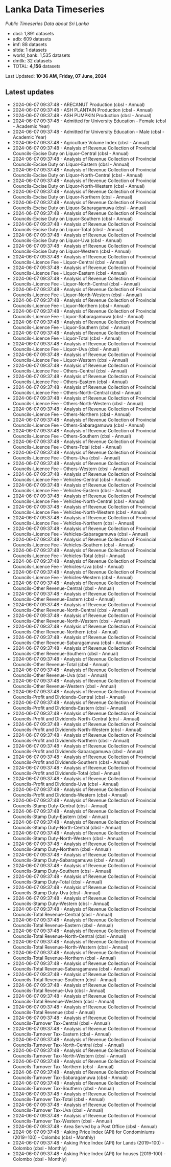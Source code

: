# Lanka Data Timeseries
*Public Timeseries Data about Sri Lanka*

* cbsl: 1,891 datasets
* adb: 609 datasets
* imf: 88 datasets
* sltda: 1 datasets
* world_bank: 1,535 datasets
* dmtlk: 32 datasets
* TOTAL: **4,156** datasets

Last Updated: **10:36 AM, Friday, 07 June, 2024**

## Latest updates

* 2024-06-07 09:37:48 - ARECANUT Production (cbsl - Annual)
* 2024-06-07 09:37:48 - ASH PLANTAIN Production (cbsl - Annual)
* 2024-06-07 09:37:48 - ASH PUMPKIN Production (cbsl - Annual)
* 2024-06-07 09:37:48 - Admitted for University Education - Female (cbsl - Academic Year)
* 2024-06-07 09:37:48 - Admitted for University Education - Male (cbsl - Academic Year)
* 2024-06-07 09:37:48 - Agriculture Volume Index (cbsl - Annual)
* 2024-06-07 09:37:48 - Analysis of Revenue Collection of Provincial Councils-Excise Duty on Liquor-Central (cbsl - Annual)
* 2024-06-07 09:37:48 - Analysis of Revenue Collection of Provincial Councils-Excise Duty on Liquor-Eastern (cbsl - Annual)
* 2024-06-07 09:37:48 - Analysis of Revenue Collection of Provincial Councils-Excise Duty on Liquor-North-Central (cbsl - Annual)
* 2024-06-07 09:37:48 - Analysis of Revenue Collection of Provincial Councils-Excise Duty on Liquor-North-Western (cbsl - Annual)
* 2024-06-07 09:37:48 - Analysis of Revenue Collection of Provincial Councils-Excise Duty on Liquor-Northern (cbsl - Annual)
* 2024-06-07 09:37:48 - Analysis of Revenue Collection of Provincial Councils-Excise Duty on Liquor-Sabaragamuwa (cbsl - Annual)
* 2024-06-07 09:37:48 - Analysis of Revenue Collection of Provincial Councils-Excise Duty on Liquor-Southern (cbsl - Annual)
* 2024-06-07 09:37:48 - Analysis of Revenue Collection of Provincial Councils-Excise Duty on Liquor-Total (cbsl - Annual)
* 2024-06-07 09:37:48 - Analysis of Revenue Collection of Provincial Councils-Excise Duty on Liquor-Uva (cbsl - Annual)
* 2024-06-07 09:37:48 - Analysis of Revenue Collection of Provincial Councils-Excise Duty on Liquor-Western (cbsl - Annual)
* 2024-06-07 09:37:48 - Analysis of Revenue Collection of Provincial Councils-Licence Fee - Liquor-Central (cbsl - Annual)
* 2024-06-07 09:37:48 - Analysis of Revenue Collection of Provincial Councils-Licence Fee - Liquor-Eastern (cbsl - Annual)
* 2024-06-07 09:37:48 - Analysis of Revenue Collection of Provincial Councils-Licence Fee - Liquor-North-Central (cbsl - Annual)
* 2024-06-07 09:37:48 - Analysis of Revenue Collection of Provincial Councils-Licence Fee - Liquor-North-Western (cbsl - Annual)
* 2024-06-07 09:37:48 - Analysis of Revenue Collection of Provincial Councils-Licence Fee - Liquor-Northern (cbsl - Annual)
* 2024-06-07 09:37:48 - Analysis of Revenue Collection of Provincial Councils-Licence Fee - Liquor-Sabaragamuwa (cbsl - Annual)
* 2024-06-07 09:37:48 - Analysis of Revenue Collection of Provincial Councils-Licence Fee - Liquor-Southern (cbsl - Annual)
* 2024-06-07 09:37:48 - Analysis of Revenue Collection of Provincial Councils-Licence Fee - Liquor-Total (cbsl - Annual)
* 2024-06-07 09:37:48 - Analysis of Revenue Collection of Provincial Councils-Licence Fee - Liquor-Uva (cbsl - Annual)
* 2024-06-07 09:37:48 - Analysis of Revenue Collection of Provincial Councils-Licence Fee - Liquor-Western (cbsl - Annual)
* 2024-06-07 09:37:48 - Analysis of Revenue Collection of Provincial Councils-Licence Fee - Others-Central (cbsl - Annual)
* 2024-06-07 09:37:48 - Analysis of Revenue Collection of Provincial Councils-Licence Fee - Others-Eastern (cbsl - Annual)
* 2024-06-07 09:37:48 - Analysis of Revenue Collection of Provincial Councils-Licence Fee - Others-North-Central (cbsl - Annual)
* 2024-06-07 09:37:48 - Analysis of Revenue Collection of Provincial Councils-Licence Fee - Others-North-Western (cbsl - Annual)
* 2024-06-07 09:37:48 - Analysis of Revenue Collection of Provincial Councils-Licence Fee - Others-Northern (cbsl - Annual)
* 2024-06-07 09:37:48 - Analysis of Revenue Collection of Provincial Councils-Licence Fee - Others-Sabaragamuwa (cbsl - Annual)
* 2024-06-07 09:37:48 - Analysis of Revenue Collection of Provincial Councils-Licence Fee - Others-Southern (cbsl - Annual)
* 2024-06-07 09:37:48 - Analysis of Revenue Collection of Provincial Councils-Licence Fee - Others-Total (cbsl - Annual)
* 2024-06-07 09:37:48 - Analysis of Revenue Collection of Provincial Councils-Licence Fee - Others-Uva (cbsl - Annual)
* 2024-06-07 09:37:48 - Analysis of Revenue Collection of Provincial Councils-Licence Fee - Others-Western (cbsl - Annual)
* 2024-06-07 09:37:48 - Analysis of Revenue Collection of Provincial Councils-Licence Fee - Vehicles-Central (cbsl - Annual)
* 2024-06-07 09:37:48 - Analysis of Revenue Collection of Provincial Councils-Licence Fee - Vehicles-Eastern (cbsl - Annual)
* 2024-06-07 09:37:48 - Analysis of Revenue Collection of Provincial Councils-Licence Fee - Vehicles-North-Central (cbsl - Annual)
* 2024-06-07 09:37:48 - Analysis of Revenue Collection of Provincial Councils-Licence Fee - Vehicles-North-Western (cbsl - Annual)
* 2024-06-07 09:37:48 - Analysis of Revenue Collection of Provincial Councils-Licence Fee - Vehicles-Northern (cbsl - Annual)
* 2024-06-07 09:37:48 - Analysis of Revenue Collection of Provincial Councils-Licence Fee - Vehicles-Sabaragamuwa (cbsl - Annual)
* 2024-06-07 09:37:48 - Analysis of Revenue Collection of Provincial Councils-Licence Fee - Vehicles-Southern (cbsl - Annual)
* 2024-06-07 09:37:48 - Analysis of Revenue Collection of Provincial Councils-Licence Fee - Vehicles-Total (cbsl - Annual)
* 2024-06-07 09:37:48 - Analysis of Revenue Collection of Provincial Councils-Licence Fee - Vehicles-Uva (cbsl - Annual)
* 2024-06-07 09:37:48 - Analysis of Revenue Collection of Provincial Councils-Licence Fee - Vehicles-Western (cbsl - Annual)
* 2024-06-07 09:37:48 - Analysis of Revenue Collection of Provincial Councils-Other Revenue-Central (cbsl - Annual)
* 2024-06-07 09:37:48 - Analysis of Revenue Collection of Provincial Councils-Other Revenue-Eastern (cbsl - Annual)
* 2024-06-07 09:37:48 - Analysis of Revenue Collection of Provincial Councils-Other Revenue-North-Central (cbsl - Annual)
* 2024-06-07 09:37:48 - Analysis of Revenue Collection of Provincial Councils-Other Revenue-North-Western (cbsl - Annual)
* 2024-06-07 09:37:48 - Analysis of Revenue Collection of Provincial Councils-Other Revenue-Northern (cbsl - Annual)
* 2024-06-07 09:37:48 - Analysis of Revenue Collection of Provincial Councils-Other Revenue-Sabaragamuwa (cbsl - Annual)
* 2024-06-07 09:37:48 - Analysis of Revenue Collection of Provincial Councils-Other Revenue-Southern (cbsl - Annual)
* 2024-06-07 09:37:48 - Analysis of Revenue Collection of Provincial Councils-Other Revenue-Total (cbsl - Annual)
* 2024-06-07 09:37:48 - Analysis of Revenue Collection of Provincial Councils-Other Revenue-Uva (cbsl - Annual)
* 2024-06-07 09:37:48 - Analysis of Revenue Collection of Provincial Councils-Other Revenue-Western (cbsl - Annual)
* 2024-06-07 09:37:48 - Analysis of Revenue Collection of Provincial Councils-Profit and Dividends-Central (cbsl - Annual)
* 2024-06-07 09:37:48 - Analysis of Revenue Collection of Provincial Councils-Profit and Dividends-Eastern (cbsl - Annual)
* 2024-06-07 09:37:48 - Analysis of Revenue Collection of Provincial Councils-Profit and Dividends-North-Central (cbsl - Annual)
* 2024-06-07 09:37:48 - Analysis of Revenue Collection of Provincial Councils-Profit and Dividends-North-Western (cbsl - Annual)
* 2024-06-07 09:37:48 - Analysis of Revenue Collection of Provincial Councils-Profit and Dividends-Northern (cbsl - Annual)
* 2024-06-07 09:37:48 - Analysis of Revenue Collection of Provincial Councils-Profit and Dividends-Sabaragamuwa (cbsl - Annual)
* 2024-06-07 09:37:48 - Analysis of Revenue Collection of Provincial Councils-Profit and Dividends-Southern (cbsl - Annual)
* 2024-06-07 09:37:48 - Analysis of Revenue Collection of Provincial Councils-Profit and Dividends-Total (cbsl - Annual)
* 2024-06-07 09:37:48 - Analysis of Revenue Collection of Provincial Councils-Profit and Dividends-Uva (cbsl - Annual)
* 2024-06-07 09:37:48 - Analysis of Revenue Collection of Provincial Councils-Profit and Dividends-Western (cbsl - Annual)
* 2024-06-07 09:37:48 - Analysis of Revenue Collection of Provincial Councils-Stamp Duty-Central (cbsl - Annual)
* 2024-06-07 09:37:48 - Analysis of Revenue Collection of Provincial Councils-Stamp Duty-Eastern (cbsl - Annual)
* 2024-06-07 09:37:48 - Analysis of Revenue Collection of Provincial Councils-Stamp Duty-North-Central (cbsl - Annual)
* 2024-06-07 09:37:48 - Analysis of Revenue Collection of Provincial Councils-Stamp Duty-North-Western (cbsl - Annual)
* 2024-06-07 09:37:48 - Analysis of Revenue Collection of Provincial Councils-Stamp Duty-Northern (cbsl - Annual)
* 2024-06-07 09:37:48 - Analysis of Revenue Collection of Provincial Councils-Stamp Duty-Sabaragamuwa (cbsl - Annual)
* 2024-06-07 09:37:48 - Analysis of Revenue Collection of Provincial Councils-Stamp Duty-Southern (cbsl - Annual)
* 2024-06-07 09:37:48 - Analysis of Revenue Collection of Provincial Councils-Stamp Duty-Total (cbsl - Annual)
* 2024-06-07 09:37:48 - Analysis of Revenue Collection of Provincial Councils-Stamp Duty-Uva (cbsl - Annual)
* 2024-06-07 09:37:48 - Analysis of Revenue Collection of Provincial Councils-Stamp Duty-Western (cbsl - Annual)
* 2024-06-07 09:37:48 - Analysis of Revenue Collection of Provincial Councils-Total Revenue-Central (cbsl - Annual)
* 2024-06-07 09:37:48 - Analysis of Revenue Collection of Provincial Councils-Total Revenue-Eastern (cbsl - Annual)
* 2024-06-07 09:37:48 - Analysis of Revenue Collection of Provincial Councils-Total Revenue-North-Central (cbsl - Annual)
* 2024-06-07 09:37:48 - Analysis of Revenue Collection of Provincial Councils-Total Revenue-North-Western (cbsl - Annual)
* 2024-06-07 09:37:48 - Analysis of Revenue Collection of Provincial Councils-Total Revenue-Northern (cbsl - Annual)
* 2024-06-07 09:37:48 - Analysis of Revenue Collection of Provincial Councils-Total Revenue-Sabaragamuwa (cbsl - Annual)
* 2024-06-07 09:37:48 - Analysis of Revenue Collection of Provincial Councils-Total Revenue-Southern (cbsl - Annual)
* 2024-06-07 09:37:48 - Analysis of Revenue Collection of Provincial Councils-Total Revenue-Uva (cbsl - Annual)
* 2024-06-07 09:37:48 - Analysis of Revenue Collection of Provincial Councils-Total Revenue-Western (cbsl - Annual)
* 2024-06-07 09:37:48 - Analysis of Revenue Collection of Provincial Councils-Total Revenue (cbsl - Annual)
* 2024-06-07 09:37:48 - Analysis of Revenue Collection of Provincial Councils-Turnover Tax-Central (cbsl - Annual)
* 2024-06-07 09:37:48 - Analysis of Revenue Collection of Provincial Councils-Turnover Tax-Eastern (cbsl - Annual)
* 2024-06-07 09:37:48 - Analysis of Revenue Collection of Provincial Councils-Turnover Tax-North-Central (cbsl - Annual)
* 2024-06-07 09:37:48 - Analysis of Revenue Collection of Provincial Councils-Turnover Tax-North-Western (cbsl - Annual)
* 2024-06-07 09:37:48 - Analysis of Revenue Collection of Provincial Councils-Turnover Tax-Northern (cbsl - Annual)
* 2024-06-07 09:37:48 - Analysis of Revenue Collection of Provincial Councils-Turnover Tax-Sabaragamuwa (cbsl - Annual)
* 2024-06-07 09:37:48 - Analysis of Revenue Collection of Provincial Councils-Turnover Tax-Southern (cbsl - Annual)
* 2024-06-07 09:37:48 - Analysis of Revenue Collection of Provincial Councils-Turnover Tax-Total (cbsl - Annual)
* 2024-06-07 09:37:48 - Analysis of Revenue Collection of Provincial Councils-Turnover Tax-Uva (cbsl - Annual)
* 2024-06-07 09:37:48 - Analysis of Revenue Collection of Provincial Councils-Turnover Tax-Western (cbsl - Annual)
* 2024-06-07 09:37:48 - Area Served by a Post Office (cbsl - Annual)
* 2024-06-07 09:37:48 - Asking Price Index (API) for Condominiums (2019=100) - Colombo (cbsl - Monthly)
* 2024-06-07 09:37:48 - Asking Price Index (API) for Lands (2019=100) - Colombo (cbsl - Monthly)
* 2024-06-07 09:37:48 - Asking Price Index (API) for houses (2019-100) - Colombo (cbsl - Monthly)